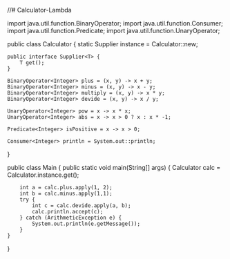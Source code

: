 //# Calculator-Lambda



import java.util.function.BinaryOperator;
import java.util.function.Consumer;
import java.util.function.Predicate;
import java.util.function.UnaryOperator;

public class Calculator {
    static Supplier<Calculator> instance = Calculator::new;

    public interface Supplier<T> {
        T get();
    }

    BinaryOperator<Integer> plus = (x, y) -> x + y;
    BinaryOperator<Integer> minus = (x, y) -> x - y;
    BinaryOperator<Integer> multiply = (x, y) -> x * y;
    BinaryOperator<Integer> devide = (x, y) -> x / y;

    UnaryOperator<Integer> pow = x -> x * x;
    UnaryOperator<Integer> abs = x -> x > 0 ? x : x * -1;

    Predicate<Integer> isPositive = x -> x > 0;

    Consumer<Integer> println = System.out::println;
}

public class Main {
    public static void main(String[] args) {
        Calculator calc = Calculator.instance.get();

        int a = calc.plus.apply(1, 2);
        int b = calc.minus.apply(1,1);
        try {
            int c = calc.devide.apply(a, b);
            calc.println.accept(c);
        } catch (ArithmeticException e) {
            System.out.println(e.getMessage());
        }
    }
}
